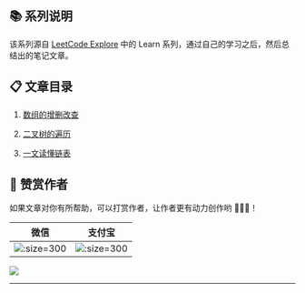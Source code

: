  

## 📚 系列说明

该系列源自 [LeetCode Explore](https://leetcode.com/explore/learn/) 中的 Learn 系列，通过自己的学习之后，然后总结出的笔记文章。

## 📋 文章目录

1. [数组的增删改查](LeetCode刷题必备之数组.md)

2. [二叉树的遍历](LeetCode刷题必备之二叉树.md)

3. [一文读懂链表](LeetCode刷题必备之链表.md)

## 🎅 赞赏作者

如果文章对你有所帮助，可以打赏作者，让作者更有动力创作哟 🤩🤩🤩！

| 微信                                                       | 支付宝                                                     |
| ---------------------------------------------------------- | ---------------------------------------------------------- |
| ![](https://s1.ax1x.com/2020/07/08/UZflJH.png ':size=300') | ![](https://s1.ax1x.com/2020/07/08/UZf1Wd.png ':size=300') |

![](https://gitee.com/cunyu1943/images/raw/master/ImgsUbuntu/20200510234310.png)

---
<link rel="stylesheet" href="https://cdnjs.cloudflare.com/ajax/libs/social-share.js/1.0.16/css/share.min.css">
<center><div class="social-share"></div></center>
<script type="text/javascript" src="https://cdnjs.cloudflare.com/ajax/libs/social-share.js/1.0.16/js/social-share.min.js"></script>
